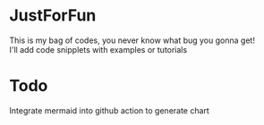 # JustForFun
This is my bag of codes, you never know what bug you gonna get!  
I'll add code snipplets with examples or tutorials

# Todo 
Integrate mermaid into github action to generate chart
